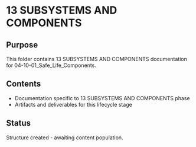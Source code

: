 # 13 SUBSYSTEMS AND COMPONENTS

## Purpose
This folder contains 13 SUBSYSTEMS AND COMPONENTS documentation for 04-10-01_Safe_Life_Components.

## Contents
- Documentation specific to 13 SUBSYSTEMS AND COMPONENTS phase
- Artifacts and deliverables for this lifecycle stage

## Status
Structure created - awaiting content population.
